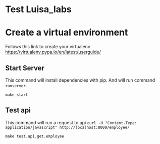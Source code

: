# Test Luisa_labs

# Create a virtual environment
Follows this link to create your virtualenv
https://virtualenv.pypa.io/en/latest/userguide/

## Start Server
This command will install dependencies with pip. And will run command `runserver`.

```make start```

## Test api
This command will run a request to api ```curl -H "Content-Type: application/javascript" http://localhost:8000/employee/```

```make test.api.get.employee```